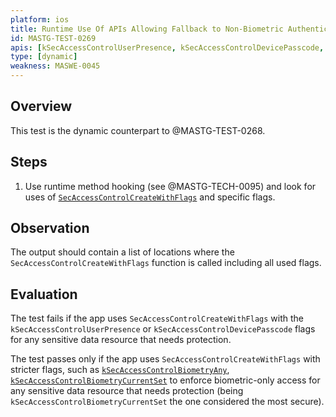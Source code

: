 ```yaml
---
platform: ios
title: Runtime Use Of APIs Allowing Fallback to Non-Biometric Authentication
id: MASTG-TEST-0269
apis: [kSecAccessControlUserPresence, kSecAccessControlDevicePasscode, SecAccessControlCreateWithFlags]
type: [dynamic]
weakness: MASWE-0045
---
```


## Overview

This test is the dynamic counterpart to @MASTG-TEST-0268.

## Steps

1. Use runtime method hooking (see @MASTG-TECH-0095) and look for uses of [`SecAccessControlCreateWithFlags`](https://developer.apple.com/documentation/security/secaccesscontrolcreatewithflags(_:_:_:_:)) and specific flags.

## Observation

The output should contain a list of locations where the `SecAccessControlCreateWithFlags` function is called including all used flags.

## Evaluation

The test fails if the app uses `SecAccessControlCreateWithFlags` with the `kSecAccessControlUserPresence` or `kSecAccessControlDevicePasscode` flags for any sensitive data resource that needs protection.

The test passes only if the app uses `SecAccessControlCreateWithFlags` with stricter flags, such as [`kSecAccessControlBiometryAny`](https://developer.apple.com/documentation/security/secaccesscontrolcreateflags/biometryany), [`kSecAccessControlBiometryCurrentSet`](https://developer.apple.com/documentation/security/secaccesscontrolcreateflags/biometrycurrentset) to enforce biometric-only access for any sensitive data resource that needs protection (being `kSecAccessControlBiometryCurrentSet` the one considered the most secure).
